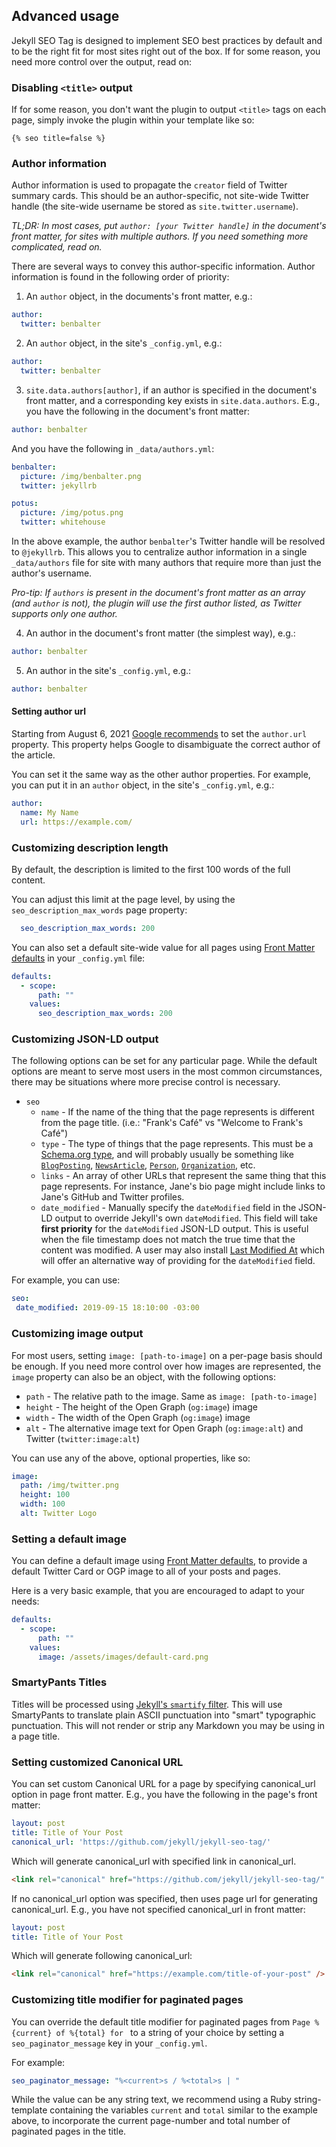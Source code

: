 ## Advanced usage

Jekyll SEO Tag is designed to implement SEO best practices by default and to be the right fit for most sites right out of the box. If for some reason, you need more control over the output, read on:

### Disabling `<title>` output

If for some reason, you don't want the plugin to output `<title>` tags on each page, simply invoke the plugin within your template like so:

<!-- {% raw %} -->
```
{% seo title=false %}
```
<!-- {% endraw %} -->

### Author information

Author information is used to propagate the `creator` field of Twitter summary cards. This should be an author-specific, not site-wide Twitter handle (the site-wide username be stored as `site.twitter.username`).

*TL;DR: In most cases, put `author: [your Twitter handle]` in the document's front matter, for sites with multiple authors. If you need something more complicated, read on.*

There are several ways to convey this author-specific information. Author information is found in the following order of priority:

1. An `author` object, in the documents's front matter, e.g.:

  ```yml
  author:
    twitter: benbalter
  ```

2. An `author` object, in the site's `_config.yml`, e.g.:

  ```yml
  author:
    twitter: benbalter
  ```

3. `site.data.authors[author]`, if an author is specified in the document's front matter, and a corresponding key exists in `site.data.authors`. E.g., you have the following in the document's front matter:

  ```yml
  author: benbalter
  ```

  And you have the following in `_data/authors.yml`:

  ```yml
  benbalter:
    picture: /img/benbalter.png
    twitter: jekyllrb

  potus:
    picture: /img/potus.png
    twitter: whitehouse
  ```

  In the above example, the author `benbalter`'s Twitter handle will be resolved to `@jekyllrb`. This allows you to centralize author information in a single `_data/authors` file for site with many authors that require more than just the author's username.

  *Pro-tip: If `authors` is present in the document's front matter as an array (and `author` is not), the plugin will use the first author listed, as Twitter supports only one author.*

4. An author in the document's front matter (the simplest way), e.g.:

  ```yml
  author: benbalter
  ```

5. An author in the site's `_config.yml`, e.g.:

  ```yml
  author: benbalter
  ```

#### Setting author url

Starting from August 6, 2021 [Google recommends](https://developers.google.com/search/updates) to set the `author.url` property. This property helps Google to disambiguate the correct author of the article.

You can set it the same way as the other author properties. For example, you can put it in an `author` object, in the site's `_config.yml`, e.g.:

  ```yml
  author:
    name: My Name
    url: https://example.com/
  ```

### Customizing description length

By default, the description is limited to the first 100 words of the full content.

You can adjust this limit at the page level, by using the `seo_description_max_words` page property:

```yml
  seo_description_max_words: 200
```

You can also set a default site-wide value for all pages using [Front Matter defaults](https://jekyllrb.com/docs/configuration/front-matter-defaults/) in your `_config.yml` file:

```yml
defaults:
  - scope:
      path: ""
    values:
      seo_description_max_words: 200
```


### Customizing JSON-LD output

The following options can be set for any particular page. While the default options are meant to serve most users in the most common circumstances, there may be situations where more precise control is necessary.

* `seo`
  * `name` - If the name of the thing that the page represents is different from the page title. (i.e.: "Frank's Café" vs "Welcome to Frank's Café")
  * `type` - The type of things that the page represents. This must be a [Schema.org type](https://schema.org/docs/schemas.html), and will probably usually be something like [`BlogPosting`](https://schema.org/BlogPosting), [`NewsArticle`](https://schema.org/NewsArticle), [`Person`](https://schema.org/Person), [`Organization`](https://schema.org/Organization), etc.
  * `links` - An array of other URLs that represent the same thing that this page represents. For instance, Jane's bio page might include links to Jane's GitHub and Twitter profiles.
  * `date_modified` - Manually specify the `dateModified` field in the JSON-LD output to override Jekyll's own `dateModified`.
  This field will take **first priority** for the `dateModified` JSON-LD output. This is useful when the file timestamp does not match the true time that the content was modified. A user may also install [Last Modified At](https://github.com/gjtorikian/jekyll-last-modified-at) which will offer an alternative way of providing for the `dateModified` field.
  
For example, you can use:

```yml
seo:
 date_modified: 2019-09-15 18:10:00 -03:00
```

### Customizing image output

For most users, setting `image: [path-to-image]` on a per-page basis should be enough. If you need more control over how images are represented, the `image` property can also be an object, with the following options:

* `path` - The relative path to the image. Same as `image: [path-to-image]`
* `height` - The height of the Open Graph (`og:image`) image
* `width` - The width of the Open Graph (`og:image`) image
* `alt` - The alternative image text for Open Graph (`og:image:alt`) and Twitter (`twitter:image:alt`)

You can use any of the above, optional properties, like so:

```yml
image:
  path: /img/twitter.png
  height: 100
  width: 100
  alt: Twitter Logo
```

### Setting a default image

You can define a default image using [Front Matter defaults](https://jekyllrb.com/docs/configuration/front-matter-defaults/), to provide a default Twitter Card or OGP image to all of your posts and pages.

Here is a very basic example, that you are encouraged to adapt to your needs:

```yml
defaults:
  - scope:
      path: ""
    values:
      image: /assets/images/default-card.png
```

### SmartyPants Titles

Titles will be processed using [Jekyll's `smartify` filter](https://jekyllrb.com/docs/liquid/filters/). This will use SmartyPants to translate plain ASCII punctuation into "smart" typographic punctuation. This will not render or strip any Markdown you may be using in a page title.

### Setting customized Canonical URL

You can set custom Canonical URL for a page by specifying canonical_url option in page front matter.
E.g., you have the following in the page's front matter:
```yml
layout: post
title: Title of Your Post
canonical_url: 'https://github.com/jekyll/jekyll-seo-tag/'
```

Which will generate canonical_url with specified link in canonical_url.
```html
<link rel="canonical" href="https://github.com/jekyll/jekyll-seo-tag/" />
```

If no canonical_url option was specified, then uses page url for generating canonical_url.
E.g., you have not specified canonical_url in front matter:
```yml
layout: post
title: Title of Your Post
```

Which will generate following canonical_url:
```html
<link rel="canonical" href="https://example.com/title-of-your-post" />
```

### Customizing title modifier for paginated pages

You can override the default title modifier for paginated pages from `Page %{current} of %{total} for ` to a string of your
choice by setting a `seo_paginator_message` key in your `_config.yml`.

For example:

```yml
seo_paginator_message: "%<current>s / %<total>s | "
```

While the value can be any string text, we recommend using a Ruby string-template containing the variables `current` and `total`
similar to the example above, to incorporate the current page-number and total number of paginated pages in the title.
